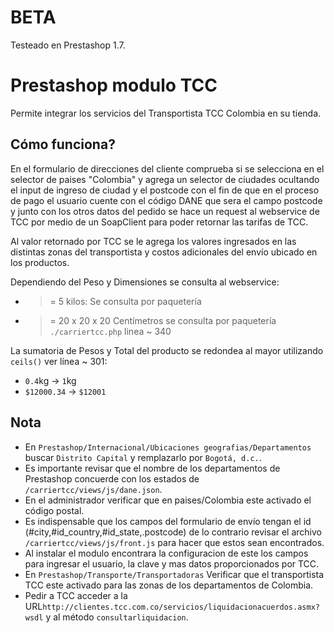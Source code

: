 # BETA
Testeado en Prestashop 1.7.

# Prestashop modulo TCC
Permite integrar los servicios del Transportista TCC Colombia en su tienda.

## Cómo funciona?
En el formulario de direcciones del cliente comprueba si se selecciona en el selector de paises "Colombia" y agrega un selector de ciudades 
ocultando el input de ingreso de ciudad y el postcode con el fin de que en el proceso de pago el usuario cuente con el código DANE que sera 
el campo postcode y junto con los otros datos del pedido se hace un request al webservice de TCC por medio de un SoapClient para poder 
retornar las tarifas de TCC.

Al valor retornado por TCC se le agrega los valores ingresados en las distintas zonas del transportista y costos adicionales del envío ubicado en los productos.

Dependiendo del Peso y Dimensiones se consulta al webservice:
- >= 5 kilos: Se consulta por paquetería
- >= 20 x 20 x 20 Centímetros se consulta por paquetería `./carriertcc.php` linea ~ 340

La sumatoria de Pesos y Total del producto se redondea al mayor utilizando `ceils()` ver línea ~ 301:
- `0.4`kg -> `1`kg
- `$12000.34` -> `$12001`

## Nota
- En `Prestashop/Internacional/Ubicaciones geografias/Departamentos` buscar `Distrito Capital` y remplazarlo por `Bogotá, d.c.`.
- Es importante revisar que el nombre de los departamentos de Prestashop concuerde con los estados de `/carriertcc/views/js/dane.json`.
- En el administrador verificar que en paises/Colombia este activado el código postal.
- Es indispensable que los campos del formulario de envío tengan el id (#city,#id_country,#id_state,.postcode) de lo contrario revisar el archivo `/carriertcc/views/js/front.js` para hacer que estos sean encontrados.
- Al instalar el modulo encontrara la configuracion de este los campos para ingresar el usuario, la clave y mas datos proporcionados por TCC.
- En `Prestashop/Transporte/Transportadoras` Verificar que el transportista TCC este activado para las zonas de los departamentos de Colombia.
- Pedir a TCC acceder a la URL`http://clientes.tcc.com.co/servicios/liquidacionacuerdos.asmx?wsdl` y al método `consultarliquidacion`.